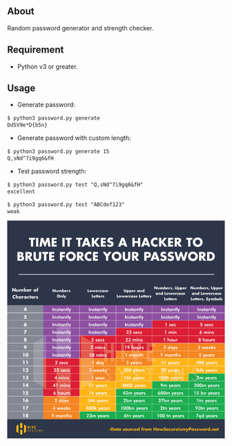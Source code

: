 ## About

Random password generator and strength checker.

## Requirement

- Python v3 or greater.

## Usage

- Generate password:
```
$ python3 password.py generate
Dd5V9e*D{b5n}
```

- Generate password with custom length:
```
$ python3 password.py generate 15
Q,sNd^7i9gq6&fH
```

- Test password strength:
```
$ python3 password.py test "Q,sNd^7i9gq6&fH"
excellent
```
```
$ python3 password.py test "ABCdef123"
weak
```

![Password strength.!](strength-table.jpeg "Password strength.")
